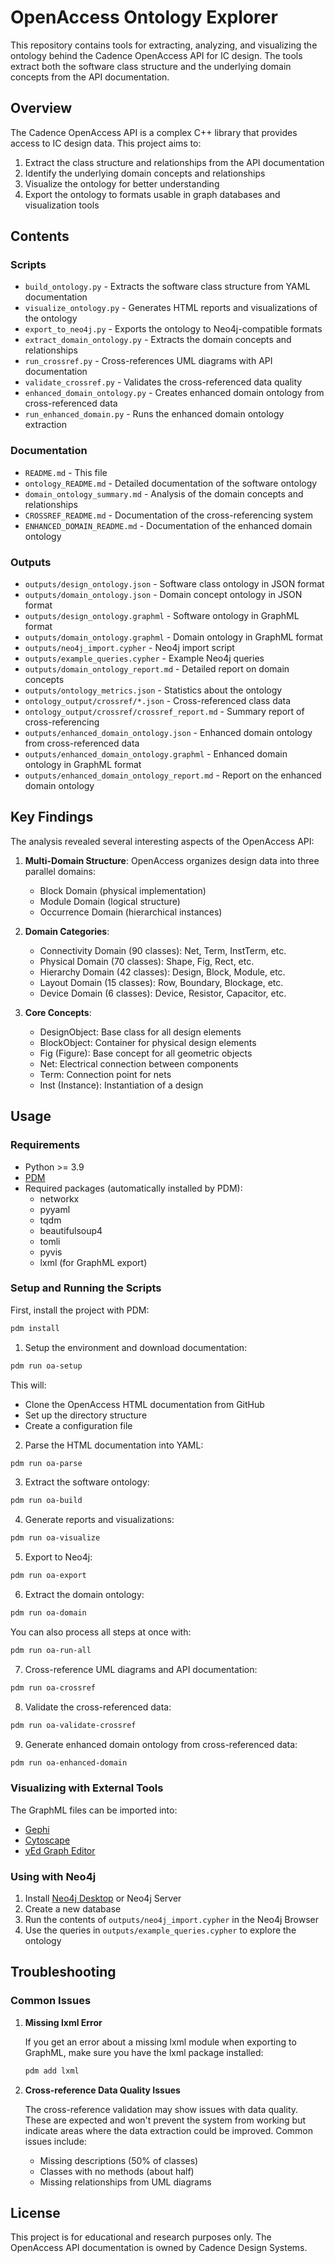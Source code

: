 # OpenAccess Ontology Explorer

This repository contains tools for extracting, analyzing, and visualizing the ontology behind the Cadence OpenAccess API for IC design. The tools extract both the software class structure and the underlying domain concepts from the API documentation.

## Overview

The Cadence OpenAccess API is a complex C++ library that provides access to IC design data. This project aims to:

1. Extract the class structure and relationships from the API documentation
2. Identify the underlying domain concepts and relationships
3. Visualize the ontology for better understanding
4. Export the ontology to formats usable in graph databases and visualization tools

## Contents

### Scripts

- `build_ontology.py` - Extracts the software class structure from YAML documentation
- `visualize_ontology.py` - Generates HTML reports and visualizations of the ontology
- `export_to_neo4j.py` - Exports the ontology to Neo4j-compatible formats
- `extract_domain_ontology.py` - Extracts the domain concepts and relationships
- `run_crossref.py` - Cross-references UML diagrams with API documentation
- `validate_crossref.py` - Validates the cross-referenced data quality
- `enhanced_domain_ontology.py` - Creates enhanced domain ontology from cross-referenced data
- `run_enhanced_domain.py` - Runs the enhanced domain ontology extraction

### Documentation

- `README.md` - This file
- `ontology_README.md` - Detailed documentation of the software ontology
- `domain_ontology_summary.md` - Analysis of the domain concepts and relationships
- `CROSSREF_README.md` - Documentation of the cross-referencing system
- `ENHANCED_DOMAIN_README.md` - Documentation of the enhanced domain ontology

### Outputs

- `outputs/design_ontology.json` - Software class ontology in JSON format
- `outputs/domain_ontology.json` - Domain concept ontology in JSON format
- `outputs/design_ontology.graphml` - Software ontology in GraphML format
- `outputs/domain_ontology.graphml` - Domain ontology in GraphML format
- `outputs/neo4j_import.cypher` - Neo4j import script
- `outputs/example_queries.cypher` - Example Neo4j queries
- `outputs/domain_ontology_report.md` - Detailed report on domain concepts
- `outputs/ontology_metrics.json` - Statistics about the ontology
- `ontology_output/crossref/*.json` - Cross-referenced class data
- `ontology_output/crossref/crossref_report.md` - Summary report of cross-referencing
- `outputs/enhanced_domain_ontology.json` - Enhanced domain ontology from cross-referenced data
- `outputs/enhanced_domain_ontology.graphml` - Enhanced domain ontology in GraphML format
- `outputs/enhanced_domain_ontology_report.md` - Report on the enhanced domain ontology

## Key Findings

The analysis revealed several interesting aspects of the OpenAccess API:

1. **Multi-Domain Structure**: OpenAccess organizes design data into three parallel domains:
   - Block Domain (physical implementation)
   - Module Domain (logical structure)
   - Occurrence Domain (hierarchical instances)

2. **Domain Categories**:
   - Connectivity Domain (90 classes): Net, Term, InstTerm, etc.
   - Physical Domain (70 classes): Shape, Fig, Rect, etc.
   - Hierarchy Domain (42 classes): Design, Block, Module, etc.
   - Layout Domain (15 classes): Row, Boundary, Blockage, etc.
   - Device Domain (6 classes): Device, Resistor, Capacitor, etc.

3. **Core Concepts**:
   - DesignObject: Base class for all design elements
   - BlockObject: Container for physical design elements
   - Fig (Figure): Base concept for all geometric objects
   - Net: Electrical connection between components
   - Term: Connection point for nets
   - Inst (Instance): Instantiation of a design

## Usage

### Requirements

- Python >= 3.9
- [PDM](https://pdm-project.org/en/latest/)
- Required packages (automatically installed by PDM):
  - networkx
  - pyyaml
  - tqdm
  - beautifulsoup4
  - tomli
  - pyvis
  - lxml (for GraphML export)

### Setup and Running the Scripts

First, install the project with PDM:

```bash
pdm install
```

1. Setup the environment and download documentation:
```bash
pdm run oa-setup
```
This will:
- Clone the OpenAccess HTML documentation from GitHub
- Set up the directory structure
- Create a configuration file

2. Parse the HTML documentation into YAML:
```bash
pdm run oa-parse
```

3. Extract the software ontology:
```bash
pdm run oa-build
```

4. Generate reports and visualizations:
```bash
pdm run oa-visualize
```

5. Export to Neo4j:
```bash
pdm run oa-export
```

6. Extract the domain ontology:
```bash
pdm run oa-domain
```

You can also process all steps at once with:
```bash
pdm run oa-run-all
```

7. Cross-reference UML diagrams and API documentation:
```bash
pdm run oa-crossref
```

8. Validate the cross-referenced data:
```bash
pdm run oa-validate-crossref
```

9. Generate enhanced domain ontology from cross-referenced data:
```bash
pdm run oa-enhanced-domain
```

### Visualizing with External Tools

The GraphML files can be imported into:
- [Gephi](https://gephi.org/)
- [Cytoscape](https://cytoscape.org/)
- [yEd Graph Editor](https://www.yworks.com/products/yed)

### Using with Neo4j

1. Install [Neo4j Desktop](https://neo4j.com/download/) or Neo4j Server
2. Create a new database
3. Run the contents of `outputs/neo4j_import.cypher` in the Neo4j Browser
4. Use the queries in `outputs/example_queries.cypher` to explore the ontology

## Troubleshooting

### Common Issues

1. **Missing lxml Error**

   If you get an error about a missing lxml module when exporting to GraphML, make sure you have the lxml package installed:

   ```bash
   pdm add lxml
   ```

2. **Cross-reference Data Quality Issues**

   The cross-reference validation may show issues with data quality. These are expected and won't prevent the system from working but indicate areas where the data extraction could be improved. Common issues include:
   
   - Missing descriptions (50% of classes)
   - Classes with no methods (about half)
   - Missing relationships from UML diagrams

## License

This project is for educational and research purposes only. The OpenAccess API documentation is owned by Cadence Design Systems.
